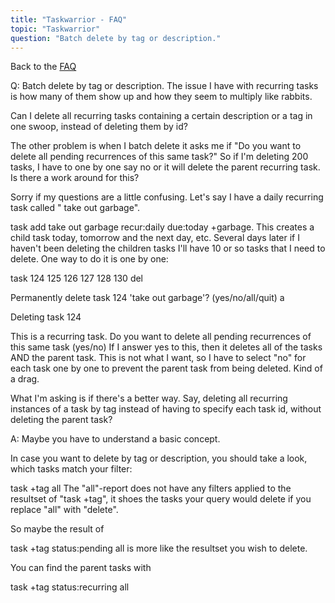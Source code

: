 ```yaml
---
title: "Taskwarrior - FAQ"
topic: "Taskwarrior"
question: "Batch delete by tag or description."
---
```


Back to the [FAQ](/support/faq)

Q: Batch delete by tag or description.
The issue I have with recurring tasks is how many of them show up and how they seem to multiply like rabbits.

Can I delete all recurring tasks containing a certain description or a tag in one swoop, instead of deleting them by id?

The other problem is when I batch delete it asks me if "Do you want to delete all pending recurrences of this same task?"  So if I'm deleting 200 tasks, I have to one by one say no or it will delete the parent recurring task.
Is there a work around for this?

Sorry if my questions are a little confusing.
Let's say I have a daily recurring task called " take out garbage".

task add take out garbage recur:daily due:today +garbage.
This creates a child task today, tomorrow and the next day, etc.
Several days later if I haven't been deleting the children tasks I'll have 10 or so tasks that I need to delete. One way to do it is one by one:

task 124 125 126 127 128 130 del

Permanently delete task 124 'take out garbage'? (yes/no/all/quit) a

Deleting task 124

This is a recurring task.
Do you want to delete all pending recurrences of this same task (yes/no)
If I answer yes to this, then it deletes all of the tasks AND the parent task.
This is not what I want, so I have to select "no" for each task  one by one to prevent the parent task from being deleted.
Kind of a drag.

What I'm asking is if there's a better way.
Say, deleting all recurring instances of a task by tag instead of having to specify each task id, without deleting the parent task?

A: Maybe you have to understand a basic concept.

In case you want to delete by tag or description, you should take a look, which tasks match your filter:

task +tag all
The "all"-report does not have any filters applied to the resultset of "task +tag", it shoes the tasks your query would delete if you replace "all" with "delete".

So maybe the result of

task +tag status:pending all
is more like the resultset you wish to delete.

You can find the parent tasks with

task +tag status:recurring all

